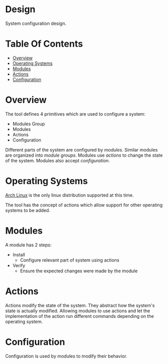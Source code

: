 # Design
System configuration design.

# Table Of Contents
- [Overview](#overview)
- [Operating Systems](#operating-systems)
- [Modules](#modules)
- [Actions](#actions)
- [Configuration](#configuration)

# Overview
The tool defines 4 primitives which are used to configure a system:

- Modules Group
- Modules
- Actions
- Configuration

Different parts of the system are configured by *modules*. Similar modules are organized into *module groups*. Modules 
use *actions* to change the state of the system. Modules also accept *configuration*.

# Operating Systems
[Arch Linux](http://archlinux.org/) is the only linux distribution supported 
at this time.  

The tool has the concept of actions which allow support for other operating systems to be added.

# Modules
A module has 2 steps:

- Install
    - Configure relevant part of system using actions
- Verify
	- Ensure the expected changes were made by the module

# Actions
Actions modify the state of the system. They abstract how the system's state is actually modified. Allowing modules to 
use actions and let the implementation of the action run different commands depending on the operating system.

# Configuration
Configuration is used by modules to modify their behavior.
